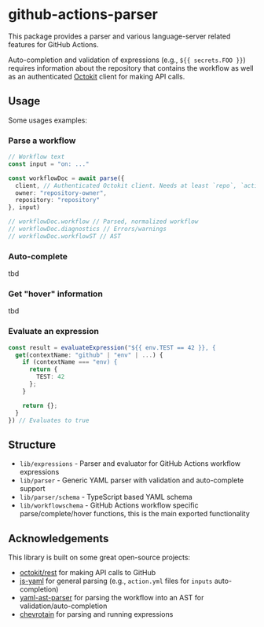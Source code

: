 # github-actions-parser

This package provides a parser and various language-server related features for GitHub Actions.

Auto-completion and validation of expressions (e.g., `${{ secrets.FOO }}`) requires information about the repository that contains the workflow as well as an authenticated [Octokit](https://octokit.github.io/rest.js/v18/) client for making API calls.

## Usage

Some usages examples:

### Parse a workflow

```ts
// Workflow text
const input = "on: ..."

const workflowDoc = await parse({
  client, // Authenticated Octokit client. Needs at least `repo`, `actions`, and for org-secrets also org admin permissions
  owner: "repository-owner",
  repository: "repository"
}, input)

// workflowDoc.workflow // Parsed, normalized workflow
// workflowDoc.diagnostics // Errors/warnings
// workflowDoc.workflowST // AST
```

### Auto-complete

tbd

### Get "hover" information

tbd

### Evaluate an expression

```ts
const result = evaluateExpression("${{ env.TEST == 42 }}, {
  get(contextName: "github" | "env" | ...) {
    if (contextName === "env) {
      return {
        TEST: 42
      };
    }

    return {};
  }
}) // Evaluates to true
```

## Structure

- `lib/expressions` - Parser and evaluator for GitHub Actions workflow expressions
- `lib/parser` - Generic YAML parser with validation and auto-complete support
- `lib/parser/schema` - TypeScript based YAML schema
- `lib/workflowschema` - GitHub Actions workflow specific parse/complete/hover functions, this is the main exported functionality

## Acknowledgements

This library is built on some great open-source projects:

- [octokit/rest](https://octokit.github.io/rest.js/v18/) for making API calls to GitHub
- [js-yaml](https://github.com/nodeca/js-yaml) for general parsing (e.g., `action.yml` files for `inputs` auto-completion)
-  [yaml-ast-parser](https://github.com/mulesoft-labs/yaml-ast-parser) for parsing the workflow into an AST for validation/auto-completion
- [chevrotain](https://github.com/SAP/chevrotain) for parsing and running expressions